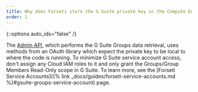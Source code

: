 ```yaml
---
title: Why does Forseti store the G Suite private key in the Compute Engine instnce?
order: 1
---
```

{::options auto_ids="false" /}

The 
[Admin API](https://developers.google.com/admin-sdk/directory/v1/guides/delegation), 
which performs the G Suite Groups data retrieval, uses methods from an OAuth library 
which expect the private key to be local to where the code is running. 
To minimize G Suite service account access, don't assign any Cloud IAM roles to it 
and only grant the Groups/Group Members Read-Only scope in G Suite. 
To learn more, see the 
[Forseti Service Accounts]({% link _docs/guides/forseti-service-accounts.md %}#gsuite-groups-service-account) page.
